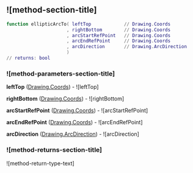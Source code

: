 ## ![method-section-title]


```lua
function ellipticArcTo( leftTop            // Drawing.Coords
                      , rightBottom        // Drawing.Coords
                      , arcStartRefPoint   // Drawing.Coords
                      , arcEndRefPoint     // Drawing.Coords
                      , arcDirection       // Drawing.ArcDirection
                      )
// returns: bool
```


### ![method-parameters-section-title]

**leftTop** ([Drawing.Coords](../../Drawing/Coords.md)) - ![leftTop]

**rightBottom** ([Drawing.Coords](../../Drawing/Coords.md)) - ![rightBottom]

**arcStartRefPoint** ([Drawing.Coords](../../Drawing/Coords.md)) - ![arcStartRefPoint]

**arcEndRefPoint** ([Drawing.Coords](../../Drawing/Coords.md)) - ![arcEndRefPoint]

**arcDirection** ([Drawing.ArcDirection](../../Drawing/ArcDirection.md)) - ![arcDirection]

### ![method-returns-section-title]

![method-return-type-text]

